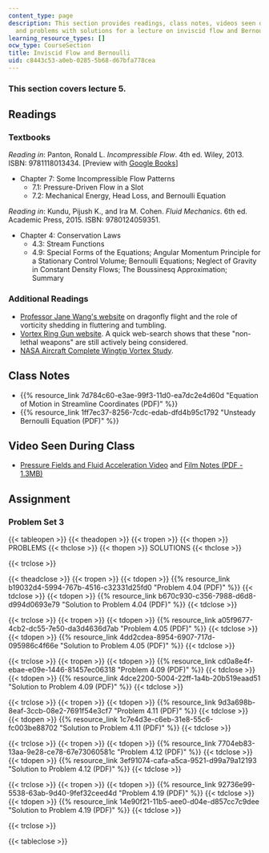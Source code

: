 ```yaml
---
content_type: page
description: This section provides readings, class notes, videos seen during class,
  and problems with solutions for a lecture on inviscid flow and Bernoulli.
learning_resource_types: []
ocw_type: CourseSection
title: Inviscid Flow and Bernoulli
uid: c8443c53-a0eb-0285-5b68-d67bfa778cea
---
```


### This section covers lecture 5.

Readings
--------

### Textbooks

_Reading in_: Panton, Ronald L. _Incompressible Flow_. 4th ed. Wiley, 2013. ISBN: 9781118013434. \[Preview with [Google Books](http://books.google.com/books?id=sa4eAAAAQBAJ&pg=PAfrontcover)\]

*   Chapter 7: Some Incompressible Flow Patterns
    *   7.1: Pressure-Driven Flow in a Slot
    *   7.2: Mechanical Energy, Head Loss, and Bernoulli Equation

_Reading in_: Kundu, Pijush K., and Ira M. Cohen. _Fluid Mechanics_. 6th ed. Academic Press, 2015. ISBN: 9780124059351.

*   Chapter 4: Conservation Laws
    *   4.3: Stream Functions
    *   4.9: Special Forms of the Equations; Angular Momentum Principle for a Stationary Control Volume; Bernoulli Equations; Neglect of Gravity in Constant Density Flows; The Boussinesq Approximation; Summary

### Additional Readings

*   [Professor Jane Wang's website](http://dragonfly.tam.cornell.edu/) on dragonfly flight and the role of vorticity shedding in fluttering and tumbling.
*   [Vortex Ring Gun website](https://www.battelle.org/newsroom/in-the-news/battelle-develops-vortex-ring-gun-for-firefighters-pesticide-delivery). A quick web-search shows that these "non-lethal weapons" are still actively being considered.
*   [NASA Aircraft Complete Wingtip Vortex Study](http://www.spaceref.com/news/viewpr.html?pid=6940).

Class Notes
-----------

*   {{% resource_link 7d784c60-e3ae-99f3-11d0-ea7dc2e4d60d "Equation of Motion in Streamline Coordinates (PDF)" %}}
*   {{% resource_link 1ff7ec37-8256-7cdc-edab-dfd4b95c1792 "Unsteady Bernoulli Equation (PDF)" %}}

Video Seen During Class
-----------------------

*   [Pressure Fields and Fluid Acceleration Video](https://youtu.be/LI9Mi1KhFTs) and [Film Notes (PDF - 1.3MB)](http://web.mit.edu/hml/ncfmf/06PFFA.pdf)

Assignment
----------

### Problem Set 3

{{< tableopen >}}
{{< theadopen >}}
{{< tropen >}}
{{< thopen >}}
PROBLEMS
{{< thclose >}}
{{< thopen >}}
SOLUTIONS
{{< thclose >}}

{{< trclose >}}

{{< theadclose >}}
{{< tropen >}}
{{< tdopen >}}
{{% resource_link b19032d4-5994-767b-4516-c32331d25fd0 "Problem 4.04 (PDF)" %}}
{{< tdclose >}}
{{< tdopen >}}
{{% resource_link b670c930-c356-7988-d6d8-d994d0693e79 "Solution to Problem 4.04 (PDF)" %}}
{{< tdclose >}}

{{< trclose >}}
{{< tropen >}}
{{< tdopen >}}
{{% resource_link a05f9677-4cb2-dc55-7e50-da3d4636d7ab "Problem 4.05 (PDF)" %}}
{{< tdclose >}}
{{< tdopen >}}
{{% resource_link 4dd2cdea-8954-6907-717d-095986c4f66e "Solution to Problem 4.05 (PDF)" %}}
{{< tdclose >}}

{{< trclose >}}
{{< tropen >}}
{{< tdopen >}}
{{% resource_link cd0a8e4f-ebae-e09e-1446-81457ec06318 "Problem 4.09 (PDF)" %}}
{{< tdclose >}}
{{< tdopen >}}
{{% resource_link 4dce2200-5004-22ff-1a4b-20b519eaad51 "Solution to Problem 4.09 (PDF)" %}}
{{< tdclose >}}

{{< trclose >}}
{{< tropen >}}
{{< tdopen >}}
{{% resource_link 9d3a698b-8eaf-3ccb-08e2-7691f54e3cf7 "Problem 4.11 (PDF)" %}}
{{< tdclose >}}
{{< tdopen >}}
{{% resource_link 1c7e4d3e-c6eb-31e8-55c6-fc003be88702 "Solution to Problem 4.11 (PDF)" %}}
{{< tdclose >}}

{{< trclose >}}
{{< tropen >}}
{{< tdopen >}}
{{% resource_link 7704eb83-13aa-9e28-ce78-67e73060581c "Problem 4.12 (PDF)" %}}
{{< tdclose >}}
{{< tdopen >}}
{{% resource_link 3ef91074-cafa-a5ca-9521-d99a79a12193 "Solution to Problem 4.12 (PDF)" %}}
{{< tdclose >}}

{{< trclose >}}
{{< tropen >}}
{{< tdopen >}}
{{% resource_link 92736e99-5538-63ab-9d40-9fef32ceed4d "Problem 4.19 (PDF)" %}}
{{< tdclose >}}
{{< tdopen >}}
{{% resource_link 14e90f21-11b5-aee0-d04e-d857cc7c9dee "Solution to Problem 4.19 (PDF)" %}}
{{< tdclose >}}

{{< trclose >}}

{{< tableclose >}}